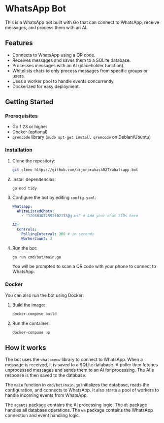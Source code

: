 # WhatsApp Bot

This is a WhatsApp bot built with Go that can connect to WhatsApp, receive messages, and process them with an AI.

## Features

- Connects to WhatsApp using a QR code.
- Receives messages and saves them to a SQLite database.
- Processes messages with an AI (placeholder function).
- Whitelists chats to only process messages from specific groups or users.
- Uses a worker pool to handle events concurrently.
- Dockerized for easy deployment.

## Getting Started

### Prerequisites

- Go 1.23 or higher
- Docker (optional)
- `qrencode` library (`sudo apt-get install qrencode` on Debian/Ubuntu)

### Installation

1.  Clone the repository:
    ```bash
    git clone https://github.com/arjunprakash027/whatsapp-bot
    ```
2.  Install dependencies:
    ```bash
    go mod tidy
    ```
3.  Configure the bot by editing `config.yaml`:
    ```yaml
    Whatsapp:
      WhiteListedChats:
        - "120363027892302133@g.us" # Add your chat JIDs here

    AI:
      Controls:
        PollingInterval: 300 # in seconds
        WorkerCount: 3
    ```
4.  Run the bot:
    ```bash
    go run cmd/bot/main.go
    ```
    You will be prompted to scan a QR code with your phone to connect to WhatsApp.

### Docker

You can also run the bot using Docker:

1.  Build the image:
    ```bash
    docker-compose build
    ```
2.  Run the container:
    ```bash
    docker-compose up
    ```

## How it works

The bot uses the `whatsmeow` library to connect to WhatsApp. When a message is received, it is saved to a SQLite database. A poller then fetches unprocessed messages and sends them to an AI for processing. The AI's response is then saved to the database.

The `main` function in `cmd/bot/main.go` initializes the database, reads the configuration, and connects to WhatsApp. It also starts a pool of workers to handle incoming events from WhatsApp.

The `agents` package contains the AI processing logic. The `db` package handles all database operations. The `wa` package contains the WhatsApp connection and event handling logic.
